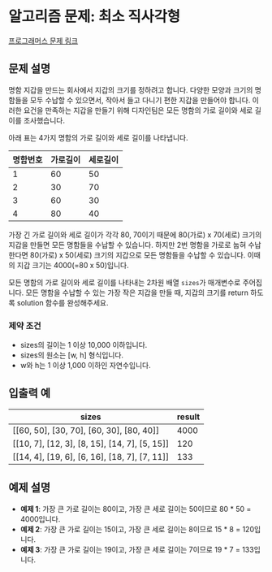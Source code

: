 # 알고리즘 문제: 최소 직사각형

[프로그래머스 문제 링크](https://school.programmers.co.kr/learn/courses/30/lessons/86491)

## 문제 설명
명함 지갑을 만드는 회사에서 지갑의 크기를 정하려고 합니다. 다양한 모양과 크기의 명함들을 모두 수납할 수 있으면서, 작아서 들고 다니기 편한 지갑을 만들어야 합니다. 이러한 요건을 만족하는 지갑을 만들기 위해 디자인팀은 모든 명함의 가로 길이와 세로 길이를 조사했습니다.

아래 표는 4가지 명함의 가로 길이와 세로 길이를 나타냅니다.

| 명함번호 | 가로길이 | 세로길이 |
|----------|-----------|-----------|
| 1        | 60        | 50        |
| 2        | 30        | 70        |
| 3        | 60        | 30        |
| 4        | 80        | 40        |

가장 긴 가로 길이와 세로 길이가 각각 80, 70이기 때문에 80(가로) x 70(세로) 크기의 지갑을 만들면 모든 명함들을 수납할 수 있습니다. 하지만 2번 명함을 가로로 눕혀 수납한다면 80(가로) x 50(세로) 크기의 지갑으로 모든 명함들을 수납할 수 있습니다. 이때의 지갑 크기는 4000(=80 x 50)입니다.

모든 명함의 가로 길이와 세로 길이를 나타내는 2차원 배열 `sizes`가 매개변수로 주어집니다. 모든 명함을 수납할 수 있는 가장 작은 지갑을 만들 때, 지갑의 크기를 return 하도록 solution 함수를 완성해주세요.

### 제약 조건
- sizes의 길이는 1 이상 10,000 이하입니다.
- sizes의 원소는 [w, h] 형식입니다.
- w와 h는 1 이상 1,000 이하인 자연수입니다.

## 입출력 예
| sizes                                        | result |
|----------------------------------------------|--------|
| [[60, 50], [30, 70], [60, 30], [80, 40]]     | 4000   |
| [[10, 7], [12, 3], [8, 15], [14, 7], [5, 15]]| 120    |
| [[14, 4], [19, 6], [6, 16], [18, 7], [7, 11]]| 133    |

## 예제 설명
- **예제 1**: 가장 큰 가로 길이는 80이고, 가장 큰 세로 길이는 50이므로 80 * 50 = 4000입니다.
- **예제 2**: 가장 큰 가로 길이는 15이고, 가장 큰 세로 길이는 8이므로 15 * 8 = 120입니다.
- **예제 3**: 가장 큰 가로 길이는 19이고, 가장 큰 세로 길이는 7이므로 19 * 7 = 133입니다.